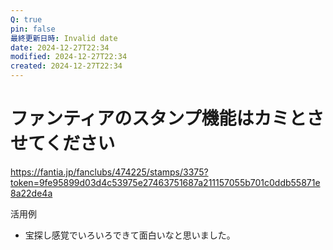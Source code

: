 ```yaml
---
Q: true
pin: false
最終更新日時: Invalid date
date: 2024-12-27T22:34
modified: 2024-12-27T22:34
created: 2024-12-27T22:34
---
```

# ファンティアのスタンプ機能はカミとさせてください

https://fantia.jp/fanclubs/474225/stamps/3375?token=9fe95899d03d4c53975e27463751687a211157055b701c0ddb55871e8a22de4a

活用例

- 宝探し感覚でいろいろできて面白いなと思いました。